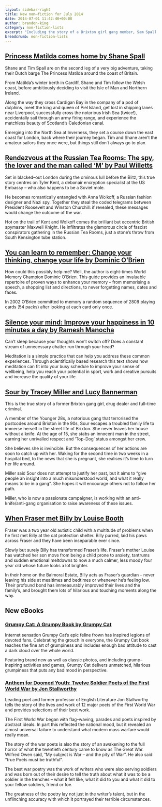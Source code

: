 ```yaml
---
layout: sidebar-right
title: New non–fiction for July 2014
date: 2014-07-01 11:42:40+00:00
author: brandon-king
category: non-fiction-lists
excerpt: "Including the story of a Brixton girl gang member, Sam Spall's barge journey around the British Isles and a great study of the First World War poets."
breadcrumb: non-fiction-lists
---
```

## [Princess Matilda comes home by Shane Spall](http://suffolk.spydus.co.uk/cgi-bin/spydus.exe/ENQ/OPAC/BIBENQ/30263396?QRY=CTIBIB%3C%20IRN(38357763)&QRYTEXT=Princess%20Matilda%20comes%20home)

Shane and Tim Spall are on the second leg of a very big adventure, taking their Dutch barge The Princess Matilda around the coast of Britain.

From Matilda&#8217;s winter berth in Cardiff, Shane and Tim follow the Welsh coast, before ambitiously deciding to visit the Isle of Man and Northern Ireland.

Along the way they cross Cardigan Bay in the company of a pod of dolphins, meet the king and queen of Piel Island, get lost in shipping lanes near Liverpool, successfully cross the notorious Irish Sea (twice!), accidentally sail through an army firing range, and experience the matchless beauty of Scotland&#8217;s Caledonian canal.

Emerging into the North Sea at Inverness, they set a course down the east coast for London, back where their journey began. Tim and Shane aren&#8217;t the amateur sailors they once were, but things still don&#8217;t always go to plan.

## [Rendezvous at the Russian Tea Rooms: The spy, the lover and the man called ‘M’ by Paul Willetts](http://suffolk.spydus.co.uk/cgi-bin/spydus.exe/ENQ/OPAC/BIBENQ/30264745?QRY=CTIBIB%3C%20IRN(36544266)&QRYTEXT=Rendezvous%20at%20the%20Russian%20Tea%20Rooms%20%3A%20the%20spy%2C%20the%20lover%20and%20the%20man%20called%20%27M%27)

Set in blacked–out London during the ominous lull before the Blitz, this true story centres on Tyler Kent, a debonair encryption specialist at the US Embassy – who also happens to be a Soviet mole.

He becomes romantically entangled with Anna Wolkoff, a Russian fashion designer and Nazi spy. Together they steal the coded telegrams between President Roosevelt and Winston Churchill: if revealed, these messages would change the outcome of the war.

Hot on the trail of Kent and Wolkoff comes the brilliant but eccentric British spymaster Maxwell Knight. He infiltrates the glamorous circle of fascist conspirators gathering in the Russian Tea Rooms, just a stone&#8217;s throw from South Kensington tube station.

## [You can learn to remember: Change your thinking, change your life by Dominic O&#8217;Brien](http://suffolk.spydus.co.uk/cgi-bin/spydus.exe/ENQ/OPAC/BIBENQ/30266304?QRY=CTIBIB%3C%20IRN(38039604)&QRYTEXT=You%20can%20learn%20to%20remember%20%3A%20change%20your%20thinking%2C%20change%20your%20life)

How could this possibly help me? Well, the author is eight-times World Memory Champion Dominic O&#8217;Brien. This guide provides an invaluable repertoire of proven ways to enhance your memory &#8211; from memorising a speech, a shopping list and directions, to never forgetting names, dates and faces.

In 2002 O’Brien committed to memory a random sequence of 2808 playing cards (54 packs) after looking at each card only once.

## [Silence your mind: Improve your happiness in 10 minutes a day by Ramesh Manocha](http://suffolk.spydus.co.uk/cgi-bin/spydus.exe/ENQ/OPAC/BIBENQ/30268294?QRY=CTIBIB%3C%20IRN(38358050)&QRYTEXT=Silence%20your%20mind%20%3A%20improve%20your%20happiness%20in%2010%20minutes%20a%20day)

Can&#8217;t sleep because your thoughts won&#8217;t switch off? Does a constant stream of unnecessary chatter run through your head?

Meditation is a simple practice that can help you address these common experiences. Through scientifically based research this text shows how meditation can fit into your busy schedule to improve your sense of wellbeing, help you reach your potential in sport, work and creative pursuits and increase the quality of your life.

## [Sour by Tracey Miller and Lucy Bannerman](http://suffolk.spydus.co.uk/cgi-bin/spydus.exe/ENQ/OPAC/BIBENQ/30272505?QRY=CTIBIB%3C%20IRN(32815707)&QRYTEXT=Sour)

This is the true story of a former Brixton gang girl, drug dealer and full–time criminal.

A member of the Younger 28s, a notorious gang that terrorised the postcodes around Brixton in the 90s, Sour escapes a troubled family life to immerse herself in the street life of Brixton. She never leaves her house without a knife. At the age of 15, she stabs an innocent man in the street, earning her unrivalled respect and ‘Top-Dog’ status amongst her crew.

She believes she is invincible. But the consequences of her actions are soon to catch up with her. Waking for the second time in two weeks in a hospital bed, to the news that she is pregnant, she realises it&#8217;s time to turn her life around.

Miller said Sour does not attempt to justify her past, but it aims to “give people an insight into a much misunderstood world, and what it really means to be in a gang”. She hopes it will encourage others not to follow her path.

Miller, who is now a passionate campaigner, is working with an anti-knife/anti-gang organisation to raise awareness of these issues.

## [When Fraser met Billy by Louise Booth](http://suffolk.spydus.co.uk/cgi-bin/spydus.exe/ENQ/OPAC/BIBENQ/30274352?QRY=CTIBIB%3C%20IRN(33163783)&QRYTEXT=When%20Fraser%20met%20Billy)

Fraser was a two year old autistic child with a multitude of problems when he first met Billy at the cat protection shelter. Billy purred, laid his paws across Fraser and they have been inseparable ever since.

Slowly but surely Billy has transformed Fraser&#8217;s life. Fraser&#8217;s mother Louise has watched her son move from being a child prone to anxiety, tantrums and sudden emotional meltdowns to now a much calmer, less moody four year old whose future looks a lot brighter.

In their home on the Balmoral Estate, Billy acts as Fraser&#8217;s guardian – never leaving his side at mealtimes and bedtimes or whenever he&#8217;s feeling low. Their profound bond has immeasurably improved their lives and the family&#8217;s, and brought them lots of hilarious and touching moments along the way.

## New eBooks

### [Grumpy Cat: A Grumpy Book by Grumpy Cat](http://suffolklibraries.lib.overdrive.com/F31D4283-7DC0-4F15-A915-E25431B2D382/10/50/en/ContentDetails.htm?id=53575AF5-F926-4403-A018-669DBD407753)

Internet sensation Grumpy Cat&#8217;s epic feline frown has inspired legions of devoted fans. Celebrating the grouch in everyone, the Grumpy Cat book teaches the fine art of grumpiness and includes enough bad attitude to cast a dark cloud over the whole world.

Featuring brand new as well as classic photos, and including grump–inspiring activities and games, Grumpy Cat delivers unmatched, hilarious grumpiness that puts any bad mood in perspective.

### [Anthem for Doomed Youth: Twelve Soldier Poets of the First World War by Jon Stallworthy](http://suffolklibraries.lib.overdrive.com/F31D4283-7DC0-4F15-A915-E25431B2D382/10/50/en/ContentDetails.htm?id=40D1A78D-E126-4CA9-B830-808906D8E752#descExpand)

Leading poet and former professor of English Literature Jon Stallworthy tells the story of the lives and work of 12 major poets of the First World War and provides selections of their best work.

The First World War began with flag–waving, parades and poets inspired by abstract ideals. In part this reflected the national mood, but it revealed an almost universal failure to understand what modern mass warfare would really mean.

The story of the war poets is also the story of an awakening to the full horror of what the twentieth century came to know as The Great War. Wilfred Owen said, “My subject is War – and the pity of War”. He also said “true Poets must be truthful”.

The best war poetry was the work of writers who were also serving soldiers and was born out of their desire to tell the truth about what it was to be a soldier in the trenches – what it felt like, what it did to you and what it did to your fellow soldiers, friend or foe.

The greatness of the poetry lay not just in the writer&#8217;s talent, but in the unflinching accuracy with which it portrayed their terrible circumstances.
